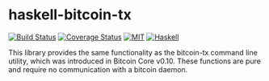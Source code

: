 haskell-bitcoin-tx
==================

[![Build Status](https://travis-ci.org/solatis/haskell-bitcoin-tx.png?branch=master)](https://travis-ci.org/solatis/haskell-bitcoin-tx)
[![Coverage Status](https://coveralls.io/repos/solatis/haskell-bitcoin-tx/badge.svg?branch=master)](https://coveralls.io/r/solatis/haskell-bitcoin-tx?branch=master)
[![MIT](http://b.repl.ca/v1/license-MIT-blue.png)](http://en.wikipedia.org/wiki/MIT_License)
[![Haskell](http://b.repl.ca/v1/language-haskell-lightgrey.png)](http://haskell.org)

This library provides the same functionality as the bitcoin-tx command line
utility, which was introduced in Bitcoin Core v0.10. These functions are
pure and require no communication with a bitcoin daemon.
